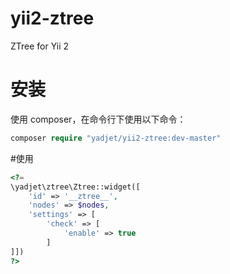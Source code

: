 # yii2-ztree
ZTree for Yii 2

# 安装
使用 composer，在命令行下使用以下命令：

```php
composer require "yadjet/yii2-ztree:dev-master" 
```

#使用
```php
<?=
\yadjet\ztree\Ztree::widget([
    'id' => '__ztree__',
    'nodes' => $nodes,
    'settings' => [
        'check' => [
            'enable' => true
        ]
]])
?>
```